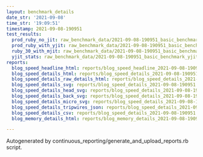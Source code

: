 ```yaml
---
layout: benchmark_details
date_str: '2021-09-08'
time_str: '19:09:51'
timestamp: 2021-09-08-190951
test_results:
  prod_ruby_no_jit: raw_benchmark_data/2021-09-08-190951_basic_benchmark_prod_ruby_no_jit.json
  prod_ruby_with_yjit: raw_benchmark_data/2021-09-08-190951_basic_benchmark_prod_ruby_with_yjit.json
  ruby_30_with_mjit: raw_benchmark_data/2021-09-08-190951_basic_benchmark_ruby_30_with_mjit.json
  yjit_stats: raw_benchmark_data/2021-09-08-190951_basic_benchmark_yjit_stats.json
reports:
  blog_speed_headline_html: reports/blog_speed_headline_2021-09-08-190951.html
  blog_speed_details_html: reports/blog_speed_details_2021-09-08-190951.html
  blog_speed_details_raw_details_html: reports/blog_speed_details_2021-09-08-190951.raw_details.html
  blog_speed_details_svg: reports/blog_speed_details_2021-09-08-190951.svg
  blog_speed_details_head_svg: reports/blog_speed_details_2021-09-08-190951.head.svg
  blog_speed_details_back_svg: reports/blog_speed_details_2021-09-08-190951.back.svg
  blog_speed_details_micro_svg: reports/blog_speed_details_2021-09-08-190951.micro.svg
  blog_speed_details_tripwires_json: reports/blog_speed_details_2021-09-08-190951.tripwires.json
  blog_speed_details_csv: reports/blog_speed_details_2021-09-08-190951.csv
  blog_memory_details_html: reports/blog_memory_details_2021-09-08-190951.html

---
```

Autogenerated by continuous_reporting/generate_and_upload_reports.rb script.
